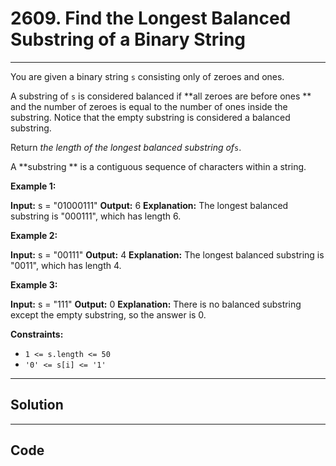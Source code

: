 # 2609. Find the Longest Balanced Substring of a Binary String

---

You are given a binary string `s` consisting only of zeroes and ones.

A substring of `s` is considered balanced if **all zeroes are before ones ** and the number of zeroes is equal to the number of ones inside the substring. Notice that the empty substring is considered a balanced substring.

Return _the length of the longest balanced substring of_`s`.

A **substring ** is a contiguous sequence of characters within a string.

 

**Example 1:**


**Input:** s = "01000111"
**Output:** 6
**Explanation:** The longest balanced substring is "000111", which has length 6.


**Example 2:**


**Input:** s = "00111"
**Output:** 4
**Explanation:** The longest balanced substring is "0011", which has length 4. 


**Example 3:**


**Input:** s = "111"
**Output:** 0
**Explanation:** There is no balanced substring except the empty substring, so the answer is 0.


 

**Constraints:**

  * `1 <= s.length <= 50`
  * `'0' <= s[i] <= '1'`

---

## Solution



---

## Code
```python


```